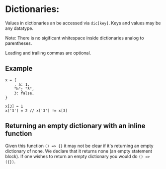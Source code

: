 # Dictionaries:

Values in dictionaries an be accessed via `dic[key]`. Keys and values may be any datatype.

Note: There is no sigificant whitespace inside dictionaries analog to parentheses.

Leading and trailing commas are optional.

## Example

```
x = {
    , a: 1,
    "b"; "3",
    3: false,
}

x[3] = 1
x['3'] = 2 // x['3'] != x[3]

```


## Returning an empty dictionary with an inline function
Given this function `() => {}` it may not be clear if it's returning an empty dictionary of none. We declare that it returns none (an empty statement block). If one wishes to return an empty dictionary you would do `() => ({})`.